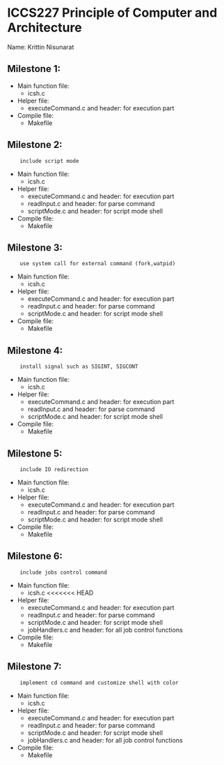 # ICCS227 Principle of Computer and Architecture
Name: Krittin Nisunarat

## Milestone 1:
- Main function file: 
    - icsh.c
- Helper file:
    - executeCommand.c and header: for execution part
- Compile file:
    - Makefile

## Milestone 2:
        include script mode
- Main function file:
    - icsh.c
- Helper file:
    - executeCommand.c and header: for execution part
    - readInput.c and header: for parse command
    - scriptMode.c and header: for script mode shell
- Compile file:
    - Makefile

## Milestone 3:
        use system call for external command (fork,watpid)
- Main function file:
    - icsh.c
- Helper file:
    - executeCommand.c and header: for execution part
    - readInput.c and header: for parse command
    - scriptMode.c and header: for script mode shell
- Compile file:
    - Makefile

## Milestone 4:
        install signal such as SIGINT, SIGCONT
- Main function file:
    - icsh.c
- Helper file:
    - executeCommand.c and header: for execution part
    - readInput.c and header: for parse command
    - scriptMode.c and header: for script mode shell
- Compile file:
    - Makefile

## Milestone 5:
        include IO redirection
- Main function file:
    - icsh.c
- Helper file:
    - executeCommand.c and header: for execution part
    - readInput.c and header: for parse command
    - scriptMode.c and header: for script mode shell
- Compile file:
    - Makefile


## Milestone 6:
        include jobs control command
- Main function file:
    - icsh.c
<<<<<<< HEAD
- Helper file:
    - executeCommand.c and header: for execution part
    - readInput.c and header: for parse command
    - scriptMode.c and header: for script mode shell
    - jobHandlers.c and header: for all job control functions
- Compile file:
    - Makefile

## Milestone 7:
        implement cd command and customize shell with color
- Main function file:
    - icsh.c
- Helper file:
    - executeCommand.c and header: for execution part
    - readInput.c and header: for parse command
    - scriptMode.c and header: for script mode shell
    - jobHandlers.c and header: for all job control functions
- Compile file:
    - Makefile
